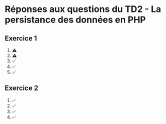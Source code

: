 # Réponses aux questions du TD2 - La persistance des données en PHP

## Exercice 1
1. ⚠️
2. ⚠️
3. ✅
4. ✅
5. ✅

## Exercice 2
1. ✅
2. ✅
3. ✅
4. ✅
